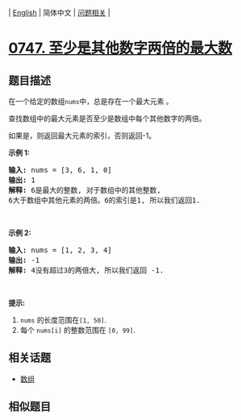 
| [English](README_EN.md) | 简体中文 | [问题相关](QUESTION.md) |
# [0747. 至少是其他数字两倍的最大数](https://leetcode-cn.com/problems/largest-number-at-least-twice-of-others/)
## 题目描述
<p>在一个给定的数组<code>nums</code>中，总是存在一个最大元素 。</p>

<p>查找数组中的最大元素是否至少是数组中每个其他数字的两倍。</p>

<p>如果是，则返回最大元素的索引，否则返回-1。</p>

<p><strong>示例 1:</strong></p>

<pre>
<strong>输入:</strong> nums = [3, 6, 1, 0]
<strong>输出:</strong> 1
<strong>解释:</strong> 6是最大的整数, 对于数组中的其他整数,
6大于数组中其他元素的两倍。6的索引是1, 所以我们返回1.
</pre>

<p>&nbsp;</p>

<p><strong>示例 2:</strong></p>

<pre>
<strong>输入:</strong> nums = [1, 2, 3, 4]
<strong>输出:</strong> -1
<strong>解释:</strong> 4没有超过3的两倍大, 所以我们返回 -1.
</pre>

<p>&nbsp;</p>

<p><strong>提示:</strong></p>

<ol>
	<li><code>nums</code>&nbsp;的长度范围在<code>[1, 50]</code>.</li>
	<li>每个&nbsp;<code>nums[i]</code>&nbsp;的整数范围在&nbsp;<code>[0, 99]</code>.</li>
</ol>

## 相关话题
- [数组](https://leetcode-cn.com/tag/array)
## 相似题目


